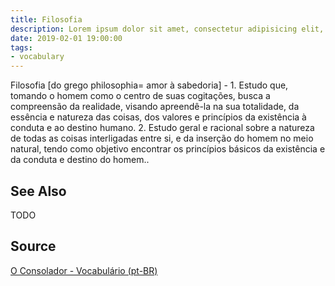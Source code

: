 ```yaml
---
title: Filosofia
description: Lorem ipsum dolor sit amet, consectetur adipisicing elit, sed do eiusmod tempor incididunt ut labore et dolore magna aliqua.  TODO
date: 2019-02-01 19:00:00
tags:
- vocabulary
---
```


Filosofia [do grego philosophia= amor à sabedoria] - 1. Estudo que, tomando o homem como o centro de suas cogitações, busca a compreensão da realidade, visando apreendê-la na sua totalidade, da essência e natureza das coisas, dos valores e princípios da existência à conduta e ao destino humano. 2. Estudo geral e racional sobre a natureza de todas as coisas interligadas entre si, e da inserção do homem no meio natural, tendo como objetivo encontrar os princípios básicos da existência e da conduta e destino do homem..

## See Also
TODO

## Source
[O Consolador - Vocabulário (pt-BR)](http://www.oconsolador.com.br/linkfixo/vocabulario/principal.html)



